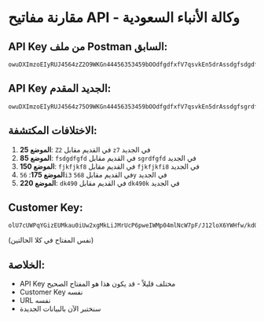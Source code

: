 # مقارنة مفاتيح API - وكالة الأنباء السعودية

## API Key من ملف Postman السابق:
```
owuDXImzoEIyRUJ4564zZ2O9WKGn44456353459bOOdfgdfxfV7qsvkEn5drAssdgfsdgdfgfdE3Q8drNupAHpHMTlljEkfjfjkfjkfjkf894jksjds456d56i327893289kj89389d889jkjkjkdk49043656d5asklskGGP
```

## API Key الجديد المقدم:
```
owuDXImzoEIyRUJ4564z75O9WKGn44456353459bOOdfgdfxfV7qsvkEn5drAssdgfsgrdfgfdE3Q8drNupAHpHMTlljEkfjfjkfjkfjkfi84jksjds456d568y27893289kj89389d889jkjkjkdk490k3656d5asklskGGP
```

## الاختلافات المكتشفة:
1. **الموضع 25**: `Z2` في القديم مقابل `z7` في الجديد
2. **الموضع 85**: `fsdgdfgfd` في القديم مقابل `sgrdfgfd` في الجديد  
3. **الموضع 150**: `fjkfjkf8` في القديم مقابل `fjkfjkfi8` في الجديد
4. **الموضع 175**: `56i3` في القديم مقابل `568y` في الجديد
5. **الموضع 220**: `dk490` في القديم مقابل `dk490k` في الجديد

## Customer Key:
```
olU7cUWPqYGizEUMkau0iUw2xgMkLiJMrUcP6pweIWMp04mlNcW7pF/J12loX6YWHfw/kdQP4E7SPysGCzgK027taWDp11dvC2BYtE+W1nOSzqhHC2wPXz/LBqfSdbqSMxx0ur8Py4NVsPeq2PgQL4UqeXNak1qBknm45pbAW+4=
```
(نفس المفتاح في كلا الحالتين)

## الخلاصة:
- API Key مختلف قليلاً - قد يكون هذا هو المفتاح الصحيح
- Customer Key نفسه
- URL نفسه
- سنختبر الآن بالبيانات الجديدة

